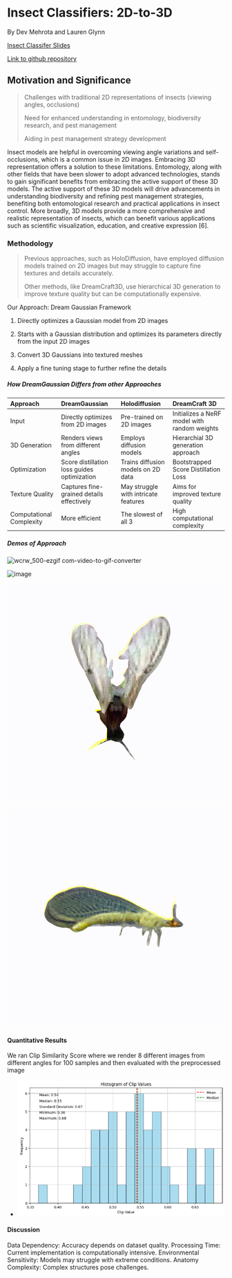 # Insect Classifiers: 2D-to-3D
By Dev Mehrota and Lauren Glynn 

[Insect Classifer Slides]([./https://github.com/dashingzombie/insectclassifiers])

[Link to github repository]([./https://github.com/dashingzombie/insectclassifiers])

## Motivation and Significance

> Challenges with traditional 2D representations of insects (viewing angles, occlusions)
>
> Need for enhanced understanding in entomology, biodiversity research, and pest management
>
> Aiding in pest management strategy development

Insect models are helpful in overcoming viewing angle variations and self-occlusions, which is a common issue in 2D images.  Embracing 3D representation offers a solution to these limitations.  Entomology, along with other fields that have been slower to adopt advanced technologies, stands to gain significant benefits from embracing the active support of these 3D models. The active support of these 3D models will drive advancements in understanding biodiversity and refining pest management strategies, benefiting both entomological research and practical applications in insect control. More broadly, 3D models provide a more comprehensive and realistic representation of insects, which can benefit various applications such as scientific visualization, education, and creative expression [6]. 

### Methodology

> Previous approaches, such as HoloDiffusion, have employed diffusion models trained on 2D images but may struggle to capture fine textures and details accurately.
> 
> Other methods, like DreamCraft3D, use hierarchical 3D generation to improve texture quality but can be computationally expensive.

Our Approach: Dream Gaussian Framework

1.  Directly optimizes a Gaussian model from 2D images

2.  Starts with a Gaussian distribution and optimizes its parameters directly from the input 2D images

3.  Convert 3D Gaussians into textured meshes

4.  Apply a fine tuning stage to further refine the details

##### How DreamGaussian Differs from other Approaches

| Approach        | DreamGaussian        | Holodiffusion | DreamCraft 3D |
|:-------------|:------------------|:------|:----------|
| Input          |  Directly optimizes from 2D images| Pre-trained on 2D images  |   Initializes a NeRF model with random weights         | 
| 3D Generation | Renders views from different angles   | Employs diffusion models  | Hierarchial 3D generation approach           |
| Optimization           | Score distillation loss guides optimization| Trains diffusion models on 2D data   | Bootstrapped Score Distillation Loss           |
| Texture Quality           | Captures fine-grained details effectively | May struggle with intricate features  | Aims for improved texture quality           ||
| Computational Complexity           | More efficient | The slowest of all 3  | High computational complexity           ||

##### Demos of Approach

![wcrw_500-ezgif com-video-to-gif-converter](https://github.com/dashingzombie/insectclassifiers/assets/110515153/2eefab8d-fbca-4264-96e4-3066d5379c88)

![image](https://github.com/dashingzombie/insectclassifiers/assets/53788170/4bf582e8-a947-4a23-8046-997fae47544e)

![Diptera](https://github.com/dashingzombie/insectclassifiers/blob/main/gifs/diptera_99.gif)

![Neuroptera](https://github.com/dashingzombie/insectclassifiers/blob/main/gifs/neuroptera_49.gif)

#### Quantitative Results

We ran Clip Similarity Score where we render 8 different images from different angles for 100 samples and then evaluated with the preprocessed image

*   ![Results](https://github.com/dashingzombie/insectclassifiers/blob/main/data/DreamGaussianResults.png)

#### Discussion

Data Dependency: Accuracy depends on dataset quality.
Processing Time: Current implementation is computationally intensive.
Environmental Sensitivity: Models may struggle with extreme conditions.
Anatomy Complexity: Complex structures pose challenges.
